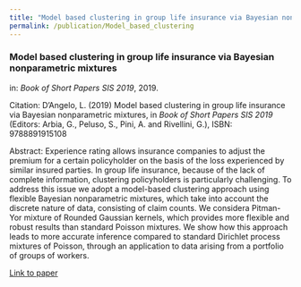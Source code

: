 ```yaml
---
title: "Model based clustering in group life insurance via Bayesian nonparametric mixtures"
permalink: /publication/Model_based_clustering
---
```


### Model based clustering in group life insurance via Bayesian nonparametric mixtures
in: _Book of Short Papers SIS 2019_, 2019.

Citation: D’Angelo, L. (2019) Model based clustering in group life insurance via Bayesian nonparametric mixtures, in <i>Book of Short Papers SIS 2019</i> (Editors: Arbia, G., Peluso, S., Pini, A. and Rivellini, G.), ISBN: 9788891915108

Abstract: Experience rating allows insurance companies to adjust the premium for a certain policyholder on the basis of the loss experienced by similar insured parties. In group life insurance, because of the lack of complete information, clustering policyholders is particularly challenging. To address this issue we adopt a model-based clustering approach using flexible Bayesian nonparametric mixtures, which take into account the discrete nature of data, consisting of claim counts. We considera Pitman-Yor mixture of Rounded Gaussian kernels, which provides more flexible and robust results than standard Poisson mixtures. We show how this approach leads to more accurate inference compared to standard Dirichlet process mixtures of Poisson, through an application to data arising from a portfolio of groups of workers.

[Link to paper](https://it.pearson.com/content/dam/region-core/italy/pearson-italy/pdf/Dirigenti%20e%20istituzioni/ISTITUZIONI-HE-PDF-sis2019_V4.pdf)
